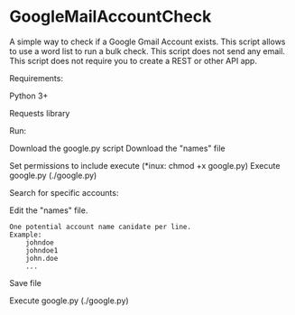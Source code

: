 # GoogleMailAccountCheck

A simple way to check if a Google Gmail Account exists. This script allows to use a word list to run a bulk check. This script does not send any email. This script does not require you to create a REST or other API app. 

Requirements:

Python 3+

Requests library

Run:

Download the google.py script
Download the "names" file

Set permissions to include execute (*inux: chmod +x google.py)
Execute google.py (./google.py)

Search for specific accounts:

Edit the "names" file. 

	One potential account name canidate per line.
	Example:
		johndoe
		johndoe1
		john.doe
		...
Save file

Execute google.py (./google.py)


